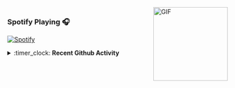 <img align="right" alt="GIF" height="170px" src="https://media.giphy.com/media/J5B1Y8QZnzXXbLQIBu/giphy.gif" />

### Spotify Playing 🎧

[![Spotify](https://novatorem-taffarel55.vercel.app/api/spotify/?background_color=00000000&border_color=00000000)](https://open.spotify.com/user/12148677565)

<details> 
 <summary>:timer_clock: <b>Recent Github Activity</b></summary>
<br>
<!--START_SECTION:activity-->
</details>
